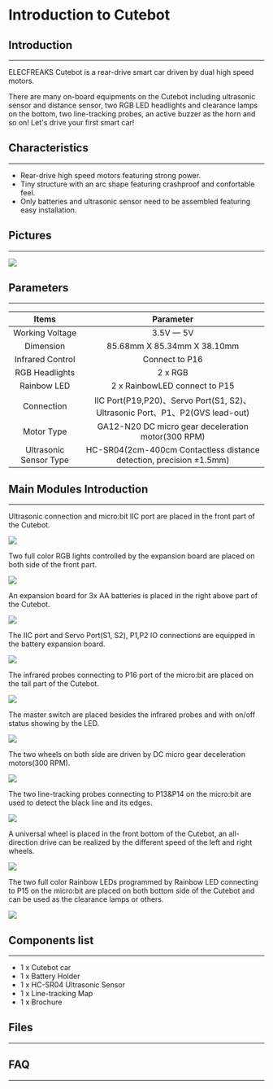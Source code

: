 # Introduction to Cutebot

## Introduction
---

ELECFREAKS Cutebot is a rear-drive smart car driven by dual high speed motors. 

There are many on-board equipments on the Cutebot including ultrasonic sensor and distance sensor, two RGB LED headlights and clearance lamps on the bottom, two line-tracking probes, an active buzzer as the horn and so on! Let's drive your first smart car!

## Characteristics
---

- Rear-drive high speed motors featuring strong power.
- Tiny structure with an arc shape featuring crashproof and confortable feel. 
- Only batteries and ultrasonic sensor need to be assembled featuring easy installation.

## Pictures
---
![](./images/cutebot_01_01.jpg)

## Parameters
---

|Items |Parameter|
|:-:|:-:|
|Working Voltage| 3.5V — 5V |
| Dimension |85.68mm X 85.34mm X 38.10mm|
|Infrared Control|Connect to P16|
|RGB Headlights|2 x RGB|
|Rainbow LED|2 x RainbowLED connect to P15|
| Connection |IIC Port(P19,P20)、Servo Port(S1, S2)、Ultrasonic Port、P1、P2(GVS lead-out)|
| Motor Type |GA12-N20 DC micro gear deceleration motor(300 RPM)|
| Ultrasonic Sensor Type |HC-SR04(2cm-400cm Contactless distance detection, precision ±1.5mm)|

## Main Modules Introduction
---
Ultrasonic connection and micro:bit IIC port are placed in the front part of the Cutebot.

![](./images/cutebot_01_02.jpg)


Two full color RGB lights controlled by the expansion board are placed on both side of the front part. 

![](./images/cutebot_01_03.jpg)


An expansion board for 3x AA batteries is placed in the right above part of the Cutebot.

![](./images/cutebot_01_04.jpg)

The IIC port and Servo Port(S1, S2), P1,P2 IO connections are equipped in the battery expansion board.

![](./images/cutebot_01_05.jpg)

The infrared probes connecting to P16 port of the micro:bit are placed on the tail part of the Cutebot.

![](./images/cutebot_01_06.jpg)

The master switch are placed besides the infrared probes and with on/off status showing by the LED.

![](./images/cutebot_01_07.jpg)

The two wheels on both side are driven by DC micro gear deceleration motors(300 RPM).

![](./images/cutebot_01_08.jpg)


The two line-tracking probes connecting to P13&P14 on the micro:bit are used to detect the black line and its edges.

![](./images/cutebot_01_09.jpg)


A universal wheel is placed in the front bottom of the Cutebot, an all-direction drive can be realized by the different speed of the left and right wheels. 

![](./images/cutebot_01_10.jpg)


The two full color  Rainbow LEDs programmed by  Rainbow LED connecting to P15 on the micro:bit are placed on both bottom side of the Cutebot and can be used as the clearance lamps or others.

![](./images/cutebot_01_11.jpg)
## Components list
---

- 1 x Cutebot car
- 1 x Battery Holder
- 1 x HC-SR04 Ultrasonic Sensor
- 1 x Line-tracking Map
- 1 x Brochure

## Files
---

## FAQ
---
